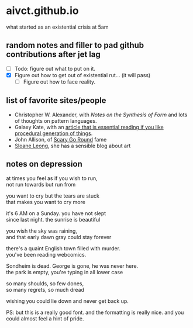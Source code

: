 # aivct.github.io
what started as an existential crisis at 5am

## random notes and filler to pad github contributions after jet lag
- [ ] Todo: figure out what to put on it.
- [x] Figure out how to get out of existential rut... (it will pass)
    - [ ] Figure out how to face reality.
    
## list of favorite sites/people
- Christopher W. Alexander, with *Notes on the Synthesis of Form* and lots of thoughts on pattern languages.
- Galaxy Kate, with an [article that is essential reading if you like procedural generation of things](https://galaxykate.com/blog/generator.html). 
- John Allison, of [Scary Go Round](https://web.archive.org/web/20191227151057/http://scarygoround.com/) fame
- [Sloane Leong](https://sloaneleong.com/2022/01/05/on-purple-prose/), she has a sensible blog about art
    
## notes on depression
at times you feel as if you wish to run, <br>
not run towards but run from <br>

you want to cry but the tears are stuck <br>
that makes you want to cry more <br>

it's 6 AM on a Sunday. you have not slept <br>
since last night. the sunrise is beautiful <br>

you wish the sky was raining, <br>
and that early dawn gray could stay forever <br>

there's a quaint English town filled with murder. <br>
you've been reading webcomics. <br>

Sondheim is dead. George is gone, he was never here. <br> 
the park is empty, you're typing in all lower case <br>

so many shoulds, so few dones, <br>
so many regrets, so much dread <br>

wishing you could lie down and never get back up.

PS: but this is a really good font. and the formatting is really nice. and you could almost feel a hint of pride.
